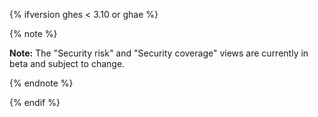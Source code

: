 {% ifversion ghes < 3.10 or ghae %}

{% note %}

**Note:** The "Security risk" and "Security coverage" views are currently in beta and subject to change.

{% endnote %}

{% endif %}
